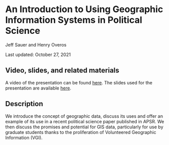 # An Introduction to Using Geographic Information Systems in Political Science

Jeff Sauer and Henry Overos

Last updated: October 27, 2021

## Video, slides, and related materials

A video of the presentation can be found [here](https://umd.box.com/s/as3o10eqr5wwulk5kl1rp0smcw7o9cjc). The slides used for the presentation are available [here]().

## Description

We introduce the concept of geographic data, discuss its uses and offer an example of its use in a recent political science paper published in APSR. We then discuss the promises and potential for GIS data, particularly for use by graduate students thanks to the proliferation of Volunteered Geographic Information (VGI).

